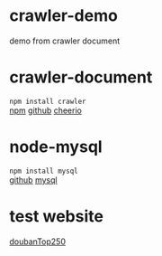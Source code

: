 # crawler-demo
demo from crawler document
# crawler-document
`npm install crawler`     
[npm](https://www.npmjs.com/package/crawler)    [github](https://github.com/bda-research/node-crawler)  [cheerio](https://github.com/cheeriojs/cheerio)

# node-mysql
`npm install mysql`   
[github](https://github.com/mysqljs/mysql)     [mysql](https://www.runoob.com/mysql/mysql-tutorial.html)
# test website
[doubanTop250](https://movie.douban.com/top250)